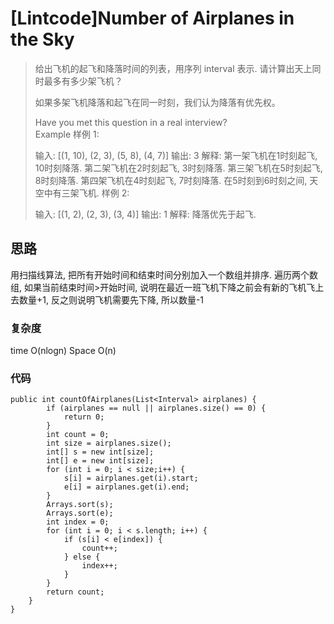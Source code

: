 # [Lintcode]Number of Airplanes in the Sky

> 给出飞机的起飞和降落时间的列表，用序列 interval 表示. 请计算出天上同时最多有多少架飞机？
> 
> 如果多架飞机降落和起飞在同一时刻，我们认为降落有优先权。
> 
> Have you met this question in a real interview?  
> Example
> 样例 1:
> 
> 输入: [(1, 10), (2, 3), (5, 8), (4, 7)]
> 输出: 3
> 解释: 
> 第一架飞机在1时刻起飞, 10时刻降落.
> 第二架飞机在2时刻起飞, 3时刻降落.
> 第三架飞机在5时刻起飞, 8时刻降落.
> 第四架飞机在4时刻起飞, 7时刻降落.
> 在5时刻到6时刻之间, 天空中有三架飞机.
> 样例 2:
> 
> 输入: [(1, 2), (2, 3), (3, 4)]
> 输出: 1
> 解释: 降落优先于起飞.

## 思路
用扫描线算法, 把所有开始时间和结束时间分别加入一个数组并排序. 遍历两个数组, 如果当前结束时间>开始时间, 说明在最近一班飞机下降之前会有新的飞机飞上去数量+1, 反之则说明飞机需要先下降, 所以数量-1
### 复杂度
time O(nlogn) Space O(n)
### 代码
```
public int countOfAirplanes(List<Interval> airplanes) {
        if (airplanes == null || airplanes.size() == 0) {
            return 0;
        }
        int count = 0;
        int size = airplanes.size();
        int[] s = new int[size];
        int[] e = new int[size];
        for (int i = 0; i < size;i++) {
            s[i] = airplanes.get(i).start;
            e[i] = airplanes.get(i).end;
        }
        Arrays.sort(s);
        Arrays.sort(e);
        int index = 0;
        for (int i = 0; i < s.length; i++) {
            if (s[i] < e[index]) {
                count++;
            } else {
                index++;
            }
        }
        return count;
    }
}
```
